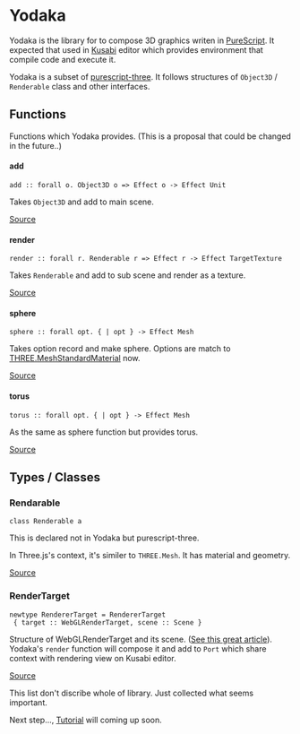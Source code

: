 # Yodaka

Yodaka is the library for to compose 3D graphics writen in [PureScript](http://purescript.org/). It expected that used in [Kusabi](https://github.com/moxuse/Kusabi) editor which provides environment that compile code and execute it.

Yodaka is a subset of [purescript-three](https://github.com/aqui18/purescript-three). It follows structures of `Object3D` / `Renderable` class and other interfaces.

## Functions

Functions which Yodaka provides. (This is a proposal that could be changed in the future..)

#### add

```
add :: forall o. Object3D o => Effect o -> Effect Unit
```

Takes `Object3D` and add to main scene.

[Source](https://github.com/moxuse/Yodaka/blob/master/src/Graphics/Yodaka/Context.purs#L15)

#### render

```
render :: forall r. Renderable r => Effect r -> Effect TargetTexture
```

Takes `Renderable` and add to sub scene and render as a texture.

[Source](https://github.com/moxuse/Yodaka/blob/master/src/Graphics/Yodaka/Context.purs#L21)

#### sphere

```
sphere :: forall opt. { | opt } -> Effect Mesh
```

Takes option record and make sphere. Options are match to [THREE.MeshStandardMaterial](https://threejs.org/docs/#api/en/materials/MeshStandardMaterial) now.

[Source](https://github.com/moxuse/Yodaka/blob/master/src/Graphics/Yodaka/Renderable/Sphere.purs#L15)

#### torus

```
torus :: forall opt. { | opt } -> Effect Mesh
```

As the same as sphere function but provides torus.

[Source](https://github.com/moxuse/Yodaka/blob/master/src/Graphics/Yodaka/Renderable/Torus.purs#L14)

## Types / Classes

### Rendarable

```
class Renderable a
```

This is declared not in Yodaka but purescript-three.

In Three.js's context, it's similer to `THREE.Mesh`. It has material and geometry.

[Source](https://github.com/aqui18/purescript-three/blob/master/src/Graphics/Three/Object3D.purs#L20)

### RenderTarget

```
newtype RendererTarget = RendererTarget
 { target :: WebGLRenderTarget, scene :: Scene }
```

Structure of WebGLRenderTarget and its scene. ([See this great article](https://threejsfundamentals.org/threejs/lessons/threejs-rendertargets.html)). Yodaka's `render` function will compose it and add to `Port` which share context with rendering view on Kusabi editor.

[Source](https://github.com/moxuse/Yodaka/blob/master/src/Graphics/Yodaka/RenderTarget.purs#L15)

This list don't discribe whole of library. Just collected what seems important.

Next step..., [Tutorial](https://github.com/moxuse/Kusabi/wiki/Tutorial) will coming up soon.
